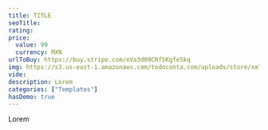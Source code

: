 ```yaml
---
title: TITLE
seoTitle:
rating:
price:
  value: 99
  currency: MXN
urlToBuy: https://buy.stripe.com/eVa3d09CRf5Kgfe5kq
img: https://s3.us-east-1.amazonaws.com/todoconta.com/uploads/store/xmlsat.png
vide: 
description: Lorem
categories: ["Templates"]
hasDemo: true
---
```

Lorem